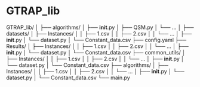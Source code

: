# GTRAP_lib

GTRAP_lib/
│
├── algorithms/
│   ├── __init__.py
│   ├── QSM.py
│   └── ...
│
├── datasets/
│   ├── Instances/
│   │   ├── 1.csv
│   │   ├── 2.csv
│   │   └── ...
│   ├── __init__.py
│   └── dataset.py
│   └── Constant_data.csv
├── config.yaml
├── Results/
│   ├── Instances/
│   │   ├── 1.csv
│   │   ├── 2.csv
│   │   └── ...
│   ├── __init__.py
│   └── dataset.py
│   └── Constant_data.csv
├── common_utils/
│   ├── Instances/
│   │   ├── 1.csv
│   │   ├── 2.csv
│   │   └── ...
│   ├── __init__.py
│   └── dataset.py
│   └── Constant_data.csv
├── algorithms/
│   ├── Instances/
│   │   ├── 1.csv
│   │   ├── 2.csv
│   │   └── ...
│   ├── __init__.py
│   └── dataset.py
│   └── Constant_data.csv
└── main.py
